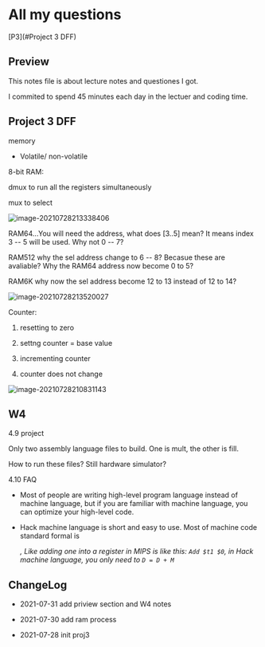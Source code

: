 # All my questions

[P3](#Project 3 DFF)



## Preview

This notes file is about lecture notes and questiones I got. 

I commited to spend 45 minutes each day in the lectuer and coding time.



## Project 3 DFF

memory

- Volatile/ non-volatile

8-bit RAM:

dmux to run all the registers simultaneously

mux to select

![image-20210728213338406](https://tva1.sinaimg.cn/large/008i3skNgy1gswznm1ej6j31200u0tb6.jpg)

RAM64...You will need the address, what does [3..5] mean? It means index 3 -- 5 will be used. Why not 0 -- 7?

RAM512 why the sel address change to 6 -- 8? Becasue these are avaliable? Why the RAM64 address now become 0 to 5?

RAM6K why now the sel address become 12 to 13 instead of 12 to 14?

![image-20210728213520027](https://tva1.sinaimg.cn/large/008i3skNgy1gswzpd8b86j311p0u0q5w.jpg)

Counter:

1. resetting to zero

2. settng counter = base value

3. incrementing counter

4. counter does not change

![image-20210728210831143](https://tva1.sinaimg.cn/large/008i3skNgy1gswyxhjuokj30tw0b8weu.jpg)

## 

## W4



4.9 project 

Only two assembly language files to build. One is mult, the other is fill.



How to run these files? Still hardware simulator?



4.10 FAQ

- Most of people are writing high-level program language instead of machine language, but if you are familiar with machine language, you can optimize your high-level code. 

- Hack machine language is short and easy to use. Most of machine code standard formal is <operator> <register> <address>, Like adding one into a register in MIPS is like this: `Add $t1 $0`, in Hack machine language, you only need to `D = D + M`



## ChangeLog

- 2021-07-31 add priview section and W4 notes

- 2021-07-30 add ram process

- 2021-07-28 init proj3